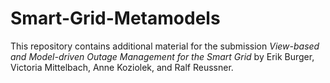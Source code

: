 # Smart-Grid-Metamodels
This repository contains additional material for the submission 
*View-based and Model-driven Outage Management for the Smart Grid*
by Erik Burger, Victoria Mittelbach, Anne Koziolek, and Ralf Reussner.



